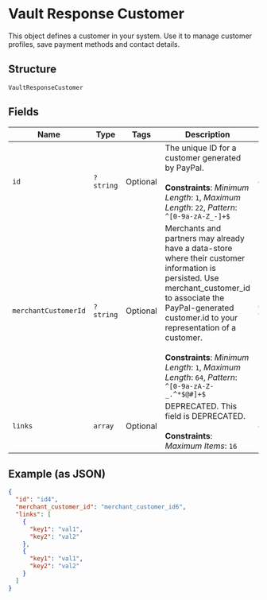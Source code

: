 
# Vault Response Customer

This object defines a customer in your system. Use it to manage customer profiles, save payment methods and contact details.

## Structure

`VaultResponseCustomer`

## Fields

| Name | Type | Tags | Description | Getter | Setter |
|  --- | --- | --- | --- | --- | --- |
| `id` | `?string` | Optional | The unique ID for a customer generated by PayPal.<br><br>**Constraints**: *Minimum Length*: `1`, *Maximum Length*: `22`, *Pattern*: `^[0-9a-zA-Z_-]+$` | getId(): ?string | setId(?string id): void |
| `merchantCustomerId` | `?string` | Optional | Merchants and partners may already have a data-store where their customer information is persisted. Use merchant_customer_id to associate the PayPal-generated customer.id to your representation of a customer.<br><br>**Constraints**: *Minimum Length*: `1`, *Maximum Length*: `64`, *Pattern*: `^[0-9a-zA-Z-_.^*$@#]+$` | getMerchantCustomerId(): ?string | setMerchantCustomerId(?string merchantCustomerId): void |
| `links` | `array` | Optional | DEPRECATED. This field is DEPRECATED.<br><br>**Constraints**: *Maximum Items*: `16` | getLinks(): array | setLinks(array links): void |

## Example (as JSON)

```json
{
  "id": "id4",
  "merchant_customer_id": "merchant_customer_id6",
  "links": [
    {
      "key1": "val1",
      "key2": "val2"
    },
    {
      "key1": "val1",
      "key2": "val2"
    }
  ]
}
```

